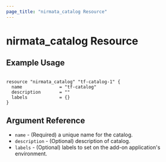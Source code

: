 ```yaml
---
page_title: "nirmata_catalog Resource"
---
```


# nirmata_catalog Resource

## Example Usage

```hcl

resource "nirmata_catalog" "tf-catalog-1" {
  name              = "tf-catalog"
  description       = ""
  labels            = {}
}

```

## Argument Reference

* `name` - (Required) a unique name for the catalog.
* `description` - (Optional) description of catalog.
* `labels` - (Optional) labels to set on the add-on application's environment.

